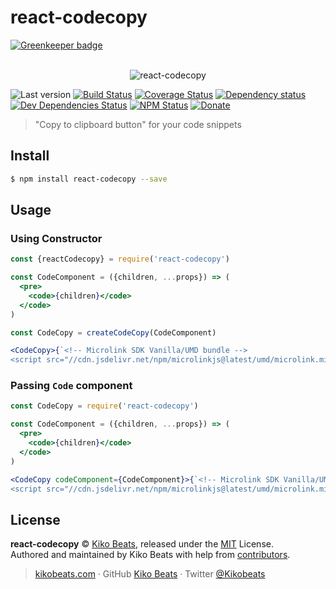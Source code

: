 # react-codecopy

[![Greenkeeper badge](https://badges.greenkeeper.io/Kikobeats/react-codecopy.svg)](https://greenkeeper.io/)

<p align="center">
  <br>
  <img src="demo" alt="react-codecopy">
  <br>
</p>

![Last version](https://img.shields.io/github/tag/Kikobeats/react-codecopy.svg?style=flat-square)
[![Build Status](https://img.shields.io/travis/Kikobeats/react-codecopy/master.svg?style=flat-square)](https://travis-ci.org/Kikobeats/react-codecopy)
[![Coverage Status](https://img.shields.io/coveralls/Kikobeats/react-codecopy.svg?style=flat-square)](https://coveralls.io/github/Kikobeats/react-codecopy)
[![Dependency status](https://img.shields.io/david/Kikobeats/react-codecopy.svg?style=flat-square)](https://david-dm.org/Kikobeats/react-codecopy)
[![Dev Dependencies Status](https://img.shields.io/david/dev/Kikobeats/react-codecopy.svg?style=flat-square)](https://david-dm.org/Kikobeats/react-codecopy#info=devDependencies)
[![NPM Status](https://img.shields.io/npm/dm/react-codecopy.svg?style=flat-square)](https://www.npmjs.org/package/react-codecopy)
[![Donate](https://img.shields.io/badge/donate-paypal-blue.svg?style=flat-square)](https://paypal.me/Kikobeats)

> "Copy to clipboard button" for your code snippets


## Install

```bash
$ npm install react-codecopy --save
```

## Usage

### Using Constructor

```jsx
const {reactCodecopy} = require('react-codecopy')

const CodeComponent = ({children, ...props}) => (
  <pre>
    <code>{children}</code>
  </code>
)

const CodeCopy = createCodeCopy(CodeComponent)

<CodeCopy>{`<!-- Microlink SDK Vanilla/UMD bundle -->
<script src="//cdn.jsdelivr.net/npm/microlinkjs@latest/umd/microlink.min.js"></script>`}</CodeCopy>
```

### Passing `Code` component

```jsx
const CodeCopy = require('react-codecopy')

const CodeComponent = ({children, ...props}) => (
  <pre>
    <code>{children}</code>
  </code>
)

<CodeCopy codeComponent={CodeComponent}>{`<!-- Microlink SDK Vanilla/UMD bundle -->
<script src="//cdn.jsdelivr.net/npm/microlinkjs@latest/umd/microlink.min.js"></script>`}</CodeCopy>
```

## License

**react-codecopy** © [Kiko Beats](https://kikobeats.com), released under the [MIT](https://github.com/Kikobeats/react-codecopy/blob/master/LICENSE.md) License.<br>
Authored and maintained by Kiko Beats with help from [contributors](https://github.com/Kikobeats/react-codecopy/contributors).

> [kikobeats.com](https://kikobeats.com) · GitHub [Kiko Beats](https://github.com/Kikobeats) · Twitter [@Kikobeats](https://twitter.com/Kikobeats)
